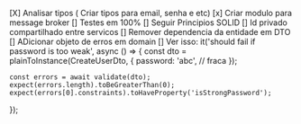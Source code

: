 [X] Analisar tipos ( Criar tipos para email, senha e etc)
[x] Criar modulo para message broker
[] Testes em 100%
[] Seguir Principios SOLID
[] Id privado compartilhado entre servicos
[] Remover dependencia da entidade em DTO
[] ADicionar objeto de erros em domain
[] Ver isso:   it('should fail if password is too weak', async () => {
    const dto = plainToInstance(CreateUserDto, {
      password: 'abc', // fraca
    });

    const errors = await validate(dto);
    expect(errors.length).toBeGreaterThan(0);
    expect(errors[0].constraints).toHaveProperty('isStrongPassword');
  });